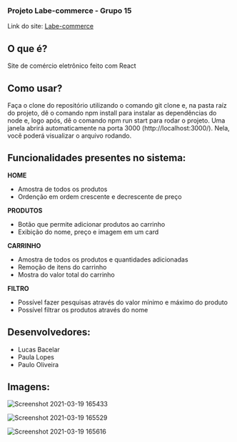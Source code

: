### Projeto Labe-commerce - Grupo 15

Link do site: [Labe-commerce](http://mute-zephyr.surge.sh/)

## O que é?
Site de comércio eletrônico feito com React
## Como usar?
Faça o clone do repositório utilizando o comando git clone e, na pasta raíz do projeto, dê o comando npm install para instalar as dependências
do node e, logo após, dê o comando npm run start para rodar o projeto.
Uma janela abrirá automaticamente na porta 3000 (http://localhost:3000/). Nela, você poderá visualizar o arquivo rodando.

**<h2>Funcionalidades presentes no sistema:</h2>** 
**HOME**<br>
* Amostra de todos os produtos<br>
* Ordenção em ordem crescente e decrescente de preço

**PRODUTOS**<br>
* Botão que permite adicionar produtos ao carrinho<br>
* Exibição do nome, preço e imagem em um card

**CARRINHO**<br>
* Amostra de todos os produtos e quantidades adicionadas<br>
* Remoção de itens do carrinho<br>
* Mostra do valor total do carrinho

**FILTRO**<br>
* Possível fazer pesquisas através do valor mínimo e máximo do produto<br>
* Possível filtrar os produtos através do nome


## Desenvolvedores:
- Lucas Bacelar
- Paula Lopes
- Paulo Oliveira


## Imagens:

![Screenshot 2021-03-19 165433](https://user-images.githubusercontent.com/57108685/111835775-23ccca00-88d4-11eb-9820-f08088534297.png)

![Screenshot 2021-03-19 165529](https://user-images.githubusercontent.com/57108685/111835776-24fdf700-88d4-11eb-8d52-c7829359a795.png)

![Screenshot 2021-03-19 165616](https://user-images.githubusercontent.com/57108685/111835777-25968d80-88d4-11eb-86d1-b0dc67fda853.png)


